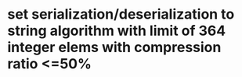 # set serialization/deserialization to string algorithm with limit of 364 integer elems with compression ratio <=50%
